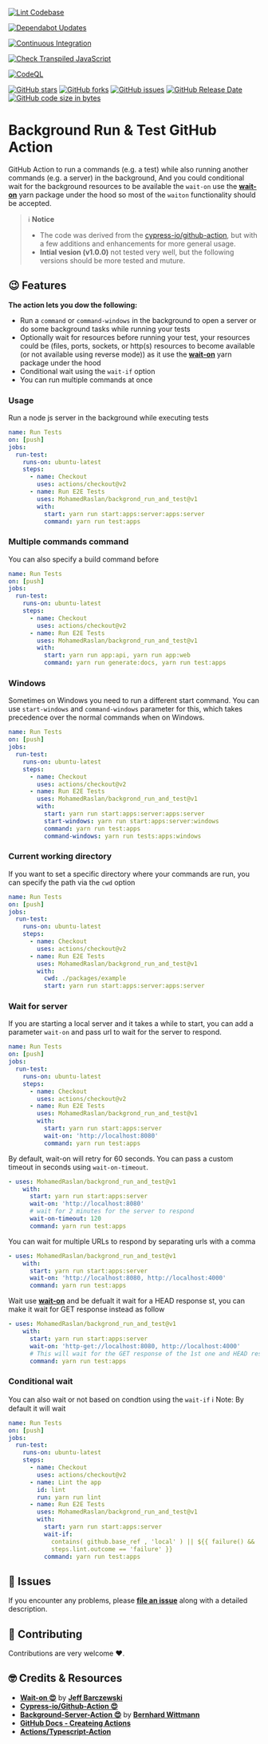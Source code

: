 [![Lint Codebase](https://github.com/MohamedRaslan/backgrond_run_and_test/actions/workflows/linter.yml/badge.svg)](https://github.com/MohamedRaslan/backgrond_run_and_test/actions/workflows/linter.yml)

[![Dependabot Updates](https://github.com/MohamedRaslan/backgrond_run_and_test/actions/workflows/dependabot/dependabot-updates/badge.svg)](https://github.com/MohamedRaslan/backgrond_run_and_test/actions/workflows/dependabot/dependabot-updates)

[![Continuous Integration](https://github.com/MohamedRaslan/backgrond_run_and_test/actions/workflows/ci.yml/badge.svg)](https://github.com/MohamedRaslan/backgrond_run_and_test/actions/workflows/ci.yml)

[![Check Transpiled JavaScript](https://github.com/MohamedRaslan/backgrond_run_and_test/actions/workflows/check-dist.yml/badge.svg)](https://github.com/MohamedRaslan/backgrond_run_and_test/actions/workflows/check-dist.yml)

[![CodeQL](https://github.com/MohamedRaslan/backgrond_run_and_test/actions/workflows/codeql-analysis.yml/badge.svg)](https://github.com/MohamedRaslan/backgrond_run_and_test/actions/workflows/codeql-analysis.yml)

[![GitHub stars](https://img.shields.io/github/stars/MohamedRaslan/backgrond_run_and_test)](https://github.com/MohamedRaslan/backgrond_run_and_test/stargazers)
[![GitHub forks](https://img.shields.io/github/forks/MohamedRaslan/backgrond_run_and_test)](https://github.com/MohamedRaslan/backgrond_run_and_test/network)
[![GitHub issues](https://img.shields.io/github/issues/MohamedRaslan/backgrond_run_and_test)](https://github.com/MohamedRaslan/backgrond_run_and_test/issues)
[![GitHub Release Date](https://img.shields.io/github/release-date/mohamedraslan/backgrond_run_and_test)](https://github.com/MohamedRaslan/backgrond_run_and_test/releases)
[![GitHub code size in bytes](https://img.shields.io/github/languages/code-size/mohamedraslan/backgrond_run_and_test)](https://github.com/MohamedRaslan/backgrond_run_and_test)

# Background Run & Test GitHub Action

GitHub Action to run a commands (e.g. a test) while also running another
commands (e.g. a server) in the background, And you could conditional wait for
the background resources to be available the `wait-on` use the
**[wait-on](https://www.yarnjs.com/package/wait-on)** yarn package under the
hood so most of the `waiton` functionality should be accepted.

> :information_source: **Notice**
>
> - The code was derived from the
>   [cypress-io/github-action](https://github.com/cypress-io/github-action), but
>   with a few additions and enhancements for more general usage.
> - **Intial vesion (v1.0.0)** not tested very well, but the following versions
>   should be more tested and muture.

## :wink: Features

**The action lets you dow the following:**

- Run a `command` or `command-windows` in the background to open a server or do
  some background tasks while running your tests
- Optionally wait for resources before running your test, your resources could
  be (files, ports, sockets, or http(s) resources to become available (or not
  available using reverse mode)) as it use the
  **[wait-on](https://www.yarnjs.com/package/wait-on)** yarn package under the
  hood
- Conditional wait using the `wait-if` option
- You can run multiple commands at once

### Usage

Run a node js server in the background while executing tests

```yaml
name: Run Tests
on: [push]
jobs:
  run-test:
    runs-on: ubuntu-latest
    steps:
      - name: Checkout
        uses: actions/checkout@v2
      - name: Run E2E Tests
        uses: MohamedRaslan/backgrond_run_and_test@v1
        with:
          start: yarn run start:apps:server:apps:server
          command: yarn run test:apps
```

### Multiple commands command

You can also specify a build command before

```yaml
name: Run Tests
on: [push]
jobs:
  run-test:
    runs-on: ubuntu-latest
    steps:
      - name: Checkout
        uses: actions/checkout@v2
      - name: Run E2E Tests
        uses: MohamedRaslan/backgrond_run_and_test@v1
        with:
          start: yarn run app:api, yarn run app:web
          command: yarn run generate:docs, yarn run test:apps
```

### Windows

Sometimes on Windows you need to run a different start command. You can use
`start-windows` and `command-windows` parameter for this, which takes precedence
over the normal commands when on Windows.

```yaml
name: Run Tests
on: [push]
jobs:
  run-test:
    runs-on: ubuntu-latest
    steps:
      - name: Checkout
        uses: actions/checkout@v2
      - name: Run E2E Tests
        uses: MohamedRaslan/backgrond_run_and_test@v1
        with:
          start: yarn run start:apps:server:apps:server
          start-windows: yarn run start:apps:server:windows
          command: yarn run test:apps
          command-windows: yarn run tests:apps:windows
```

### Current working directory

If you want to set a specific directory where your commands are run, you can
specify the path via the `cwd` option

```yaml
name: Run Tests
on: [push]
jobs:
  run-test:
    runs-on: ubuntu-latest
    steps:
      - name: Checkout
        uses: actions/checkout@v2
      - name: Run E2E Tests
        uses: MohamedRaslan/backgrond_run_and_test@v1
        with:
          cwd: ./packages/example
          start: yarn run start:apps:server:apps:server
```

### Wait for server

If you are starting a local server and it takes a while to start, you can add a
parameter `wait-on` and pass url to wait for the server to respond.

```yaml
name: Run Tests
on: [push]
jobs:
  run-test:
    runs-on: ubuntu-latest
    steps:
      - name: Checkout
        uses: actions/checkout@v2
      - name: Run E2E Tests
        uses: MohamedRaslan/backgrond_run_and_test@v1
        with:
          start: yarn run start:apps:server
          wait-on: 'http://localhost:8080'
          command: yarn run test:apps
```

By default, wait-on will retry for 60 seconds. You can pass a custom timeout in
seconds using `wait-on-timeout`.

```yaml
- uses: MohamedRaslan/backgrond_run_and_test@v1
    with:
      start: yarn run start:apps:server
      wait-on: 'http://localhost:8080'
      # wait for 2 minutes for the server to respond
      wait-on-timeout: 120
      command: yarn run test:apps
```

You can wait for multiple URLs to respond by separating urls with a comma

```yaml
- uses: MohamedRaslan/backgrond_run_and_test@v1
    with:
      start: yarn run start:apps:server
      wait-on: 'http://localhost:8080, http://localhost:4000'
      command: yarn run test:apps
```

Wait use **[wait-on](https://www.yarnjs.com/package/wait-on)** and be defualt it
wait for a HEAD response st, you can make it wait for GET response instead as
follow

```yaml
- uses: MohamedRaslan/backgrond_run_and_test@v1
    with:
      start: yarn run start:apps:server
      wait-on: 'http-get://localhost:8080, http://localhost:4000'
      # This will wait for the GET response of the 1st one and HEAD response to the 2nd one
      command: yarn run test:apps
```

### Conditional wait

You can also wait or not based on condtion using the `wait-if`
:information_source: Note: By default it will wait

```yaml
name: Run Tests
on: [push]
jobs:
  run-test:
    runs-on: ubuntu-latest
    steps:
      - name: Checkout
        uses: actions/checkout@v2
      - name: Lint the app
        id: lint
        run: yarn run lint
      - name: Run E2E Tests
        uses: MohamedRaslan/backgrond_run_and_test@v1
        with:
          start: yarn run start:apps:server
          wait-if:
            contains( github.base_ref , 'local' ) || ${{ failure() &&
            steps.lint.outcome == 'failure' }}
          command: yarn run test:apps
```

## :see_no_evil: Issues

If you encounter any problems, please
**[file an issue](https://github.com/MohamedRaslan/backgrond_run_and_test/issues)**
along with a detailed description.

## :handshake: Contributing

Contributions are very welcome :heart:.

## :nerd_face: Credits & Resources

- **[Wait-on :heart_eyes:](https://github.com/jeffbski/wait-on)** by
  **[Jeff Barczewski](https://github.com/jeffbski)**
- **[Cypress-io/Github-Action :heart_eyes:](https://github.com/cypress-io/github-action)**
- **[Background-Server-Action :heart_eyes:](https://github.com/MohamedRaslan/backgrond_run_and_test)**
  by **[Bernhard Wittmann](https://github.com/BerniWittmann)**
- **[GitHub Docs - Createing Actions](https://docs.github.com/en/actions/creating-actions)**
- **[Actions/Typescript-Action](actions/typescript-action)**
